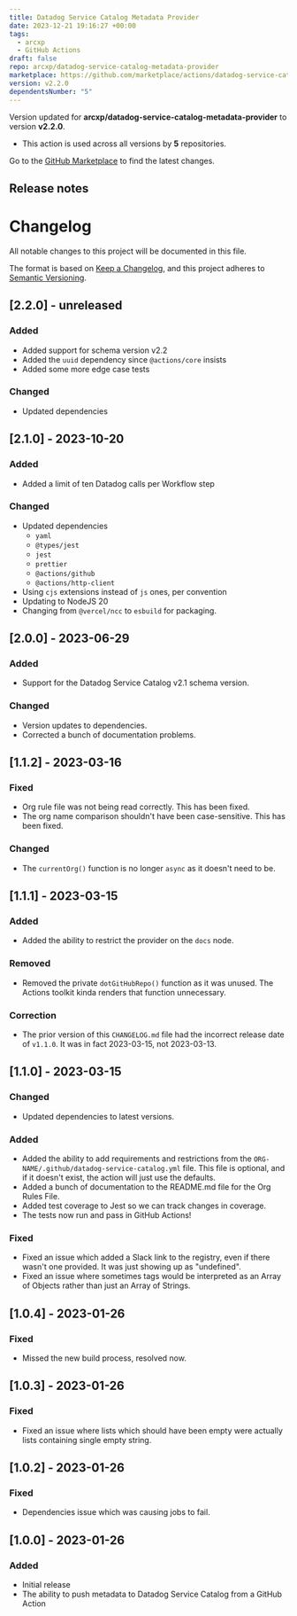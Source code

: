 ```yaml
---
title: Datadog Service Catalog Metadata Provider
date: 2023-12-21 19:16:27 +00:00
tags:
  - arcxp
  - GitHub Actions
draft: false
repo: arcxp/datadog-service-catalog-metadata-provider
marketplace: https://github.com/marketplace/actions/datadog-service-catalog-metadata-provider
version: v2.2.0
dependentsNumber: "5"
---
```



Version updated for **arcxp/datadog-service-catalog-metadata-provider** to version **v2.2.0**.
- This action is used across all versions by **5** repositories.

Go to the [GitHub Marketplace](https://github.com/marketplace/actions/datadog-service-catalog-metadata-provider) to find the latest changes.

## Release notes

# Changelog

All notable changes to this project will be documented in this file.

The format is based on [Keep a Changelog],
and this project adheres to [Semantic Versioning].

## [2.2.0] - unreleased

### Added

- Added support for schema version v2.2
- Added the `uuid` dependency since `@actions/core` insists
- Added some more edge case tests

### Changed

- Updated dependencies

## [2.1.0] - 2023-10-20

### Added

- Added a limit of ten Datadog calls per Workflow step

### Changed

- Updated dependencies
  - `yaml`
  - `@types/jest`
  - `jest`
  - `prettier`
  - `@actions/github`
  - `@actions/http-client`
- Using `cjs` extensions instead of `js` ones, per convention
- Updating to NodeJS 20
- Changing from `@vercel/ncc` to `esbuild` for packaging.

## [2.0.0] - 2023-06-29

### Added

- Support for the Datadog Service Catalog v2.1 schema version.

### Changed

- Version updates to dependencies.
- Corrected a bunch of documentation problems.

## [1.1.2] - 2023-03-16

### Fixed

- Org rule file was not being read correctly. This has been fixed.
- The org name comparison shouldn't have been case-sensitive. This has been fixed.

### Changed

- The `currentOrg()` function is no longer `async` as it doesn't need to be.

## [1.1.1] - 2023-03-15

### Added

- Added the ability to restrict the provider on the `docs` node.

### Removed

- Removed the private `dotGitHubRepo()` function as it was unused. The Actions toolkit kinda renders that function unnecessary.

### Correction

- The prior version of this `CHANGELOG.md` file had the incorrect release date of `v1.1.0`. It was in fact 2023-03-15, not 2023-03-13.

## [1.1.0] - 2023-03-15

### Changed

- Updated dependencies to latest versions.

### Added

- Added the ability to add requirements and restrictions from the `ORG-NAME/.github/datadog-service-catalog.yml` file. This file is optional, and if it doesn't exist, the action will just use the defaults.
- Added a bunch of documentation to the README.md file for the Org Rules File.
- Added test coverage to Jest so we can track changes in coverage.
- The tests now run and pass in GitHub Actions!

### Fixed

- Fixed an issue which added a Slack link to the registry, even if there wasn't one provided. It was just showing up as "undefined".
- Fixed an issue where sometimes tags would be interpreted as an Array of Objects rather than just an Array of Strings.

## [1.0.4] - 2023-01-26

### Fixed

- Missed the new build process, resolved now.

## [1.0.3] - 2023-01-26

### Fixed

- Fixed an issue where lists which should have been empty were actually lists containing single empty string.

## [1.0.2] - 2023-01-26

### Fixed

- Dependencies issue which was causing jobs to fail.

## [1.0.0] - 2023-01-26

### Added

- Initial release
- The ability to push metadata to Datadog Service Catalog from a GitHub Action

<!-- Links -->
[keep a changelog]: https://keepachangelog.com/en/1.0.0/
[semantic versioning]: https://semver.org/spec/v2.0.0.html

<!-- Versions -->

